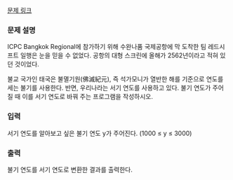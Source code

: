 [문제 링크](https://www.acmicpc.net/problem/18108)

### 문제 설명

<p>ICPC Bangkok Regional에 참가하기 위해 수완나품 국제공항에 막 도착한 팀 레드시프트 일행은 눈을 믿을 수 없었다. 공항의 대형 스크린에 올해가 2562년이라고 적혀 있던 것이었다.</p>

<p>불교 국가인 태국은 불멸기원(佛滅紀元), 즉 석가모니가 열반한 해를 기준으로 연도를 세는 불기를 사용한다. 반면, 우리나라는 서기 연도를 사용하고 있다. 불기 연도가 주어질 때 이를 서기 연도로 바꿔 주는 프로그램을 작성하시오.</p>

### 입력

<p>서기 연도를 알아보고 싶은 불기 연도 y가 주어진다. (1000 ≤ y ≤ 3000)</p>

### 출력

<p>불기 연도를 서기 연도로 변환한 결과를 출력한다.</p>
